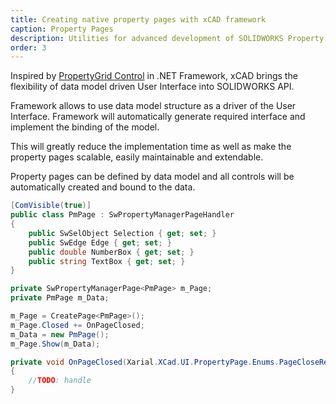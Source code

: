 ```yaml
---
title: Creating native property pages with xCAD framework
caption: Property Pages
description: Utilities for advanced development of SOLIDWORKS Property Manager Pages which enables data driven development with data binding
order: 3
---
```

Inspired by [PropertyGrid Control](https://msdn.microsoft.com/en-us/library/aa302326.aspx) in .NET Framework, xCAD brings the flexibility of data model driven User Interface into SOLIDWORKS API.

Framework allows to use data model structure as a driver of the User Interface. Framework will automatically generate required interface and implement the binding of the model.

This will greatly reduce the implementation time as well as make the property pages scalable, easily maintainable and extendable.

Property pages can be defined by data model and all controls will be automatically created and bound to the data.

~~~ cs jagged
[ComVisible(true)]
public class PmPage : SwPropertyManagerPageHandler 
{
    public SwSelObject Selection { get; set; }
    public SwEdge Edge { get; set; }
    public double NumberBox { get; set; }
    public string TextBox { get; set; }
}
~~~

~~~ cs jagged
private SwPropertyManagerPage<PmPage> m_Page;
private PmPage m_Data;
~~~

~~~ cs jagged
m_Page = CreatePage<PmPage>();
m_Page.Closed += OnPageClosed;
m_Data = new PmPage();
m_Page.Show(m_Data);
~~~

~~~ cs jagged
private void OnPageClosed(Xarial.XCad.UI.PropertyPage.Enums.PageCloseReasons_e reason)
{
    //TODO: handle
}
~~~
